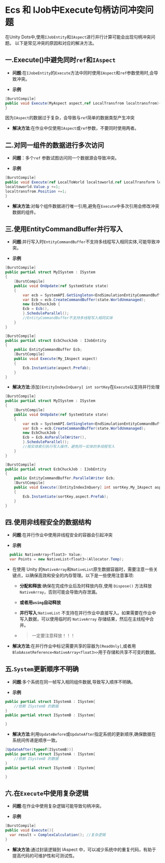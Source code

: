 # Ecs 和 IJob中Execute句柄访问冲突问题

在Unity Dots中,使用`IJobEntity`和`IAspect`进行并行计算可能会出现句柄冲突问题。
以下是常见冲突的原因和对应的解决方法。
  
## 一.Execute()中避免同时`ref`和`IAspect`
- **问题**:在`IJobeEntity`的`Execute`方法中同时使用`IAspect`和`ref`参数使用时,会导致冲突。

- **示例**

```csharp
[BurstCompile]
public void Execute(MyAspect aspect,ref LocalTransfrom localtransfrom){
}
```
因为`IAspect`的数据过于复杂，会导致与`ref`简单的数据类型产生冲突

- **解决方法**:在作业中仅使用`IAspect`或`ref`参数，不要同时使用两者。

## 二.对同一组件的数据进行多次访问

- **问题**：多个`ref` 参数试图访问同一个数据源会导致冲突。

- **示例**

```csharp
[BurstCompile]
public void Execute(ref LocalToWorld localtoworld,ref LocalTransform localtransform){
localtoworld.Value.y +=1;
localtransfrom.Position +=1;
}
```

- **解决方法**:对每个组件数据进行唯一引用,避免在`Execute`中多次引用会修改冲突数据的组件。

## 三.使用EntityCommandBuffer并行写入

- **问题**:并行写入时`EntityCommandBuffer`不支持多线程写入相同实体,可能导致冲突。

- **示例**

```csharp
[BurstCompile]
public partial struct MyISystem : ISystem
{
    [BurstCompile]
    public void OnUpdate(ref SystemState state)
    {
        var ecb = SystemAPI.GetSingleton<EndSimulationEntityCommandBufferSystem.Singleton>();
        var Ecb = ecb.CreateCommandBuffer(state.WorldUnmanaged);
        new EcbChuckJob {
        Ecb = Ecb(),
        }.ScheduleParallel();
        //EntityCommandBuffer不支持多线程写入相同实体
    }
}

[BurstCompile]
public partial struct EcbChuckJob : IJobEntity
{
    public EntityCommandBuffer Ecb;
    [BurstCompile]
    public void Execute(My_IAspect aspect)
    {
        Ecb.Instantiate(aspect.Prefab);
    }
}
```


- **解决方法**:添加`[EntityIndexInQuery] int sortKey`在`Execute`以支持并行处理


```csharp
[BurstCompile]
public partial struct MyISystem : ISystem
{
    [BurstCompile]
    public void OnUpdate(ref SystemState state)
    {
        var ecb = SystemAPI.GetSingleton<EndSimulationEntityCommandBufferSystem.Singleton>();
        var Ecb = ecb.CreateCommandBuffer(state.WorldUnmanaged);
        new EcbChuckJob {
        Ecb = Ecb.AsParallelWriter(),
        }.ScheduleParallel();
        //按实体索引执行写入操作，避免同一实体的多线程写入
    }
}

[BurstCompile]
public partial struct EcbChuckJob : IJobEntity
{
    public EntityCommandBuffer.ParallelWriter Ecb;
    [BurstCompile]
    public void Execute([EntityIndexInQuery] int sortKey,My_IAspect aspect)
    {
        Ecb.Instantiate(sortKey,aspect.Prefab);
    }
}
```

## 四.使用非线程安全的数据结构
- **问题**:在并行作业中使用非线程安全的容器会引起冲突

- **示例**

```csharp
  public NativeArray<float3> Value;
  var Points = new NativeList<float3>(Allocator.Temp);
```
- 在使用 Unity 的`NativeArray`和`NativeList`原生数据容器时，需要注意一些关键点，以确保高效和安全的内存管理。以下是一些使用注意事项:

  -  **分配和释放**:确保在完成作业后及时释放内存,使用 `Dispose()` 方法释放 `NativeArray`，否则可能会导致内存泄漏。
  -  **或者用`using`自动释放**
  -  **并行写入**:`NativeList` 不支持在并行作业中直接写入。如果需要在作业中写入数据，可以使用临时的 `NativeArray` 存储结果，然后在主线程中合并。
  
  -  > 一定要注意释放！！！

- **解决方法**:在并行作业中标记需要共享的容器为`[ReadOnly]`,或者用`BlobAssetReference<NativeArray<float3>>`用于存储和共享不可变的数据。

## 五.`System`更新顺序不明确
- **问题**:多个系统在同一帧写入相同组件数据,导致写入顺序不明确。

- **示例**

```csharp
public partial struct ISystemA : ISystem{
    //依赖 ISystemB 的数据
}
public partial struct ISystemB : ISystem{

}
```

- **解决方法**:利用`UpdateBefore`或`UpdateAfter`指定系统的更新顺序,确保数据在系统间传递是顺序一致。

```csharp
[UpdateAfter(typeof(ISystemB))]
public partial struct ISystemA : ISystem{
    //依赖 ISystemB 的数据
}
public partial struct ISystemB : ISystem{

}
```

## 六.在`Execute`中使用复杂逻辑
- **问题**:在作业中使用复杂逻辑可能导致句柄冲突。

- **示例**

```csharp
[BurstCompile]
public void Execute(){
  var result = ComplexCalculation(); //复杂逻辑
}
```

- **解决方法**:通过封装逻辑到 IAspect 中，可以减少系统中的重复代码，有助于提高代码的可维护性和可测试性。

